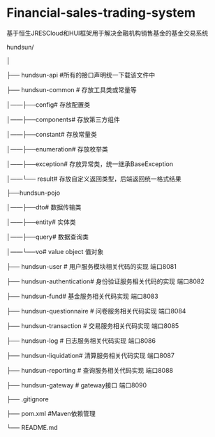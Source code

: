 # Financial-sales-trading-system
基于恒生JRESCloud和HUI框架用于解决金融机构销售基金的基金交易系统



hundsun/

│

├── hundsun-api #所有的接口声明统一下载该文件中

├── hundsun-common # 存放工具类或常量等

│——├──config# 存放配置类

│——├──components# 存放第三方组件

│——├──constant# 存放常量类

│——├──enumeration# 存放枚举类

│——├──exception# 存放异常类，统一继承BaseException

│——└── result# 存放自定义返回类型，后端返回统一格式结果

├──hundsun-pojo

│——├──dto# 数据传输类

│——├──entity# 实体类

│——├──query# 数据查询类

│——└──vo# value object 值对象 

├── hundsun-user # 用户服务模块相关代码的实现 端口8081

├── hundsun-authentication# 身份验证服务相关代码的实现 端口8082

├── hundsun-fund# 基金服务相关代码实现 端口8083

├── hundsun-questionnaire # 问卷服务相关代码实现 端口8084

├── hundsun-transaction # 交易服务相关代码实现 端口8085

├── hundsun-log # 日志服务相关代码实现 端口8086

├── hundsun-liquidation# 清算服务相关代码实现 端口8087

├── hundsun-reporting # 查询服务相关代码实现 端口8088

├── hundsun-gateway # gateway接口 端口8090

├── .gitignore

├── pom.xml #Maven依赖管理

└── README.md
